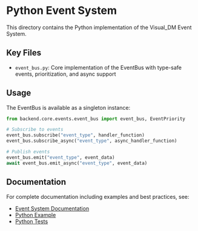 # Python Event System

This directory contains the Python implementation of the Visual_DM Event System.

## Key Files

- `event_bus.py`: Core implementation of the EventBus with type-safe events, prioritization, and async support

## Usage

The EventBus is available as a singleton instance:

```python
from backend.core.events.event_bus import event_bus, EventPriority

# Subscribe to events
event_bus.subscribe("event_type", handler_function)
event_bus.subscribe_async("event_type", async_handler_function)

# Publish events
event_bus.emit("event_type", event_data)
await event_bus.emit_async("event_type", event_data)
```

## Documentation

For complete documentation including examples and best practices, see:

- [Event System Documentation](/docs/event_system.md)
- [Python Example](/backend/examples/event_bus_example.py)
- [Python Tests](/backend/tests/core/events/test_event_bus.py) 